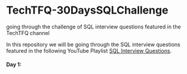 # TechTFQ-30DaysSQLChallenge
going through the challenge of SQL interview questions featured in the TechTFQ channel


In this repository we will be going through the SQL interview questions featured in the following YouTube Playlist [SQL Interview Questions](https://www.youtube.com/watch?v=FRzbOb3jdLg&list=PLavw5C92dz9Hxz0YhttDniNgKejQlPoAn).

#### Day 1:
